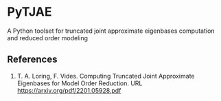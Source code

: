 # PyTJAE
A Python toolset for truncated joint approximate eigenbases computation and reduced order modeling

## References
1. T. A. Loring, F. Vides. Computing Truncated Joint Approximate
Eigenbases for Model Order Reduction. URL https://arxiv.org/pdf/2201.05928.pdf
